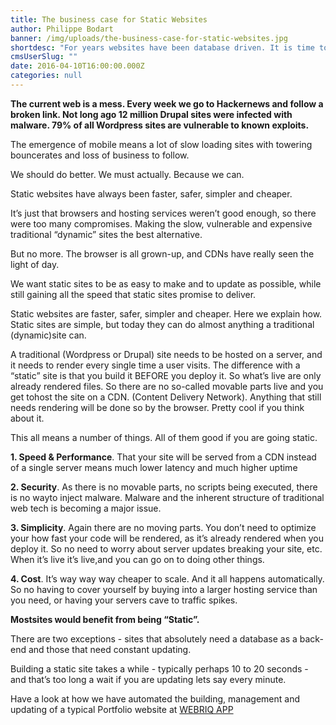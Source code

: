 ```yaml
---
title: The business case for Static Websites
author: Philippe Bodart
banner: /img/uploads/the-business-case-for-static-websites.jpg
shortdesc: "For years websites have been database driven. It is time to relook at our approach and implement technologies that are fully adapted to a mobile environment. "
cmsUserSlug: ""
date: 2016-04-10T16:00:00.000Z
categories: null
---
```


**The current web is a mess. Every week we go to Hackernews and follow a broken link. Not long ago 12 million Drupal sites were infected with malware. 79% of all Wordpress sites are vulnerable to known exploits.**

The emergence of mobile means a lot of slow loading sites with towering bouncerates and loss of business to follow.

We should do better. We must actually. Because we can.

Static websites have always been faster, safer, simpler and cheaper.

It’s just that browsers and hosting services weren’t good enough, so there were too many compromises. Making the slow, vulnerable and expensive traditional “dynamic” sites the best alternative.

But no more. The browser is all grown-up, and CDNs have really seen the light of day.

We want static sites to be as easy to make and to update as possible, while still gaining all the speed that static sites promise to deliver.

Static websites are faster, safer, simpler and cheaper. Here we explain how. Static sites are simple, but today they can do almost anything a traditional (dynamic)site can. 

A traditional (Wordpress or Drupal) site needs to be hosted on a server, and it needs to render every single time a user visits. The difference with a “static” site is that you build it BEFORE you deploy it. So what’s live are only already rendered files. So there are no so-called movable parts live and you get tohost the site on a CDN. (Content Delivery Network). Anything that still needs rendering will be done so by the browser. Pretty cool if you think about it.

This all means a number of things. All of them good if you are going static.

**1. Speed &amp; Performance**. That your site will be served from a CDN instead of a single server means much lower latency and much higher uptime

**2. Security**. As there is no movable parts, no  scripts being executed, there is no wayto inject malware. Malware and the inherent structure of traditional web tech is becoming a major issue.

**3. Simplicity**. Again there are no moving parts. You don’t need to optimize your how fast your code will be rendered, as it’s already rendered when you deploy it. So no need to worry about server updates breaking your site, etc. When it’s live it’s live,and you can go on to doing other things.

**4. Cost**. It’s way way way cheaper to scale. And it all happens automatically. So no having to cover yourself by buying into a larger hosting service than you need, or having your servers cave to traffic spikes. 

 **Mostsites would benefit from being “Static”.**

There are two exceptions - sites that absolutely need a database as a back-end and those that need constant updating.

Building a static site takes a while - typically perhaps 10 to 20 seconds - and that’s too long a wait if you are updating lets say every minute.

Have a look at how we have automated the building, management and updating of a typical Portfolio website at [WEBRIQ APP](http://app.webriq.com/auth/register)





